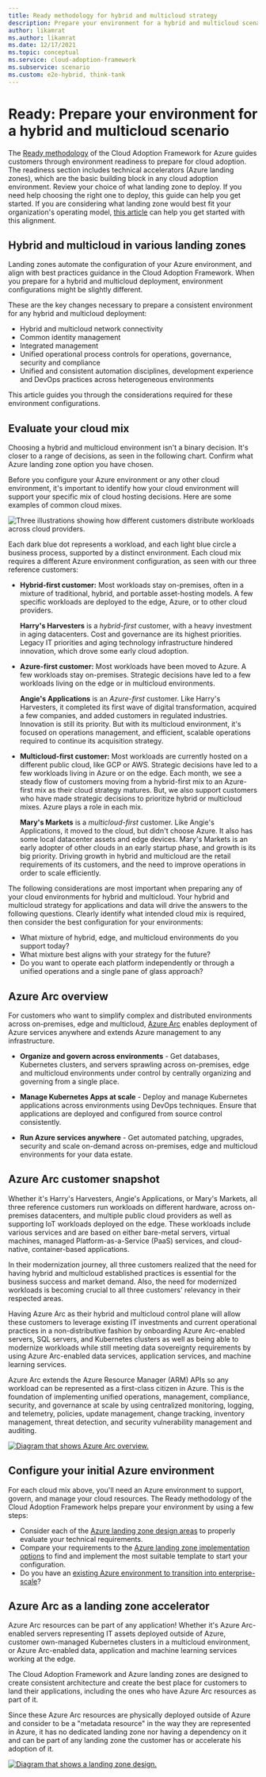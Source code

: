 ```yaml
---
title: Ready methodology for hybrid and multicloud strategy
description: Prepare your environment for a hybrid and multicloud scenario with Azure landing zones.
author: likamrat
ms.author: likamrat
ms.date: 12/17/2021
ms.topic: conceptual
ms.service: cloud-adoption-framework
ms.subservice: scenario
ms.custom: e2e-hybrid, think-tank
---
```


<!-- docutune:casing "Harry's Harvesters" "Angie's Applications" "Mary's Markets" -->

# Ready: Prepare your environment for a hybrid and multicloud scenario

The [Ready methodology](../../ready/index.md) of the Cloud Adoption Framework for Azure guides customers through environment readiness to prepare for cloud adoption. The readiness section includes technical accelerators (Azure landing zones), which are the basic building block in any cloud adoption environment. Review your choice of what landing zone to deploy. If you need help choosing the right one to deploy, this guide can help you get started. If you are considering what landing zone would best fit your organization's operating model, [this article](../../ready/landing-zone/choose-landing-zone-option.md) can help you get started with this alignment.

## Hybrid and multicloud in various landing zones

Landing zones automate the configuration of your Azure environment, and align with best practices guidance in the Cloud Adoption Framework. When you prepare for a hybrid and multicloud deployment, environment configurations might be slightly different.

These are the key changes necessary to prepare a consistent environment for any hybrid and multicloud deployment:

- Hybrid and multicloud network connectivity
- Common identity management
- Integrated management
- Unified operational process controls for operations, governance, security and compliance
- Unified and consistent automation disciplines, development experience and DevOps practices across heterogeneous environments

This article guides you through the considerations required for these environment configurations.

## Evaluate your cloud mix

Choosing a hybrid and multicloud environment isn't a binary decision. It's closer to a range of decisions, as seen in the following chart. Confirm what Azure landing zone option you have chosen.

Before you configure your Azure environment or any other cloud environment, it's important to identify how your cloud environment will support your specific mix of cloud hosting decisions. Here are some examples of common cloud mixes.

![Three illustrations showing how different customers distribute workloads across cloud providers.](../../_images/hybrid/cloud-mix.png)

Each dark blue dot represents a workload, and each light blue circle a business process, supported by a distinct environment. Each cloud mix requires a different Azure environment configuration, as seen with our three reference customers:

- **Hybrid-first customer:** Most workloads stay on-premises, often in a mixture of traditional, hybrid, and portable asset-hosting models. A few specific workloads are deployed to the edge, Azure, or to other cloud providers.

  **Harry's Harvesters** is a *hybrid-first* customer, with a heavy investment in aging datacenters. Cost and governance are its highest priorities. Legacy IT priorities and aging technology infrastructure hindered innovation, which drove some early cloud adoption.

- **Azure-first customer:** Most workloads have been moved to Azure. A few workloads stay on-premises. Strategic decisions have led to a few workloads living on the edge or in multicloud environments.

  **Angie's Applications** is an *Azure-first* customer. Like Harry's Harvesters, it completed its first wave of digital transformation, acquired a few companies, and added customers in regulated industries. Innovation is still its priority. But with its multicloud environment, it's focused on operations management, and efficient, scalable operations required to continue its acquisition strategy.

- **Multicloud-first customer:** Most workloads are currently hosted on a different public cloud, like GCP or AWS. Strategic decisions have led to a few workloads living in Azure or on the edge. Each month, we see a steady flow of customers moving from a hybrid-first mix to an Azure-first mix as their cloud strategy matures. But, we also support customers who have made strategic decisions to prioritize hybrid or multicloud mixes. Azure plays a role in each mix.

  **Mary's Markets** is a *multicloud-first* customer. Like Angie's Applications, it moved to the cloud, but didn't choose Azure. It also has some local datacenter assets and edge devices. Mary's Markets is an early adopter of other clouds in an early startup phase, and growth is its big priority. Driving growth in hybrid and multicloud are the retail requirements of its customers, and the need to improve operations in order to scale efficiently.

The following considerations are most important when preparing any of your cloud environments for hybrid and multicloud. Your hybrid and multicloud strategy for applications and data will drive the answers to the following questions. Clearly identify what intended cloud mix is required, then consider the best configuration for your environments:

- What mixture of hybrid, edge, and multicloud environments do you support today?
- What mixture best aligns with your strategy for the future?
- Do you want to operate each platform independently or through a unified operations and a single pane of glass approach?

## Azure Arc overview

For customers who want to simplify complex and distributed environments across on-premises, edge and multicloud, [Azure Arc](https://azure.microsoft.com/services/azure-arc/) enables deployment of Azure services anywhere and extends Azure management to any infrastructure.

- **Organize and govern across environments** - Get databases, Kubernetes clusters, and servers sprawling across on-premises, edge and multicloud environments under control by centrally organizing and governing from a single place.

- **Manage Kubernetes Apps at scale** - Deploy and manage Kubernetes applications across environments using DevOps techniques. Ensure that applications are deployed and configured from source control consistently.

- **Run Azure services anywhere** - Get automated patching, upgrades, security and scale on-demand across on-premises, edge and multicloud environments for your data estate.

## Azure Arc customer snapshot

Whether it's Harry's Harvesters, Angie's Applications, or Mary's Markets, all three reference customers run workloads on different hardware, across on-premises datacenters, and multiple public cloud providers as well as supporting IoT workloads deployed on the edge. These workloads include various services and are based on either bare-metal servers, virtual machines, managed Platform-as-a-Service (PaaS) services, and cloud-native, container-based applications.

In their modernization journey, all three customers realized that the need for having hybrid and multicloud established practices is essential for the business success and market demand. Also, the need for modernized workloads is becoming crucial to all three customers' relevancy in their respected areas.

Having Azure Arc as their hybrid and multicloud control plane will allow these customers to leverage existing IT investments and current operational practices in a non-distributive fashion by onboarding Azure Arc-enabled servers, SQL servers, and Kubernetes clusters as well as being able to modernize workloads while still meeting data sovereignty requirements by using Azure Arc-enabled data services, application services, and machine learning services.

Azure Arc extends the Azure Resource Manager (ARM) APIs so any workload can be represented as a first-class citizen in Azure. This is the foundation of implementing unified operations, management, compliance, security, and governance at scale by using centralized monitoring, logging, and telemetry, policies, update management, change tracking, inventory management, threat detection, and security vulnerability management and auditing.

[ ![Diagram that shows Azure Arc overview.](./media/azure-arc-overview.png)](./media/azure-arc-overview.png#lightbox)

## Configure your initial Azure environment

For each cloud mix above, you'll need an Azure environment to support, govern, and manage your cloud resources. The Ready methodology of the Cloud Adoption Framework helps prepare your environment by using a few steps:

- Consider each of the [Azure landing zone design areas](../../ready/landing-zone/design-areas.md) to properly evaluate your technical requirements.
- Compare your requirements to the [Azure landing zone implementation options](../../ready/landing-zone/implementation-options.md) to find and implement the most suitable template to start your configuration.
- Do you have an [existing Azure environment to transition into enterprise-scale](../../ready/enterprise-scale/transition.md)?

## Azure Arc as a landing zone accelerator

Azure Arc resources can be part of any application! Whether it's Azure Arc-enabled servers representing IT assets deployed outside of Azure, customer own-managed Kubernetes clusters in a multicloud environment, or Azure Arc-enabled data, application and machine learning services working at the edge.

The Cloud Adoption Framework and Azure landing zones are designed to create consistent architecture and create the best place for customers to land their applications, including the ones who have Azure Arc resources as part of it.

Since these Azure Arc resources are physically deployed outside of Azure and consider to be a "metadata resource" in the way they are represented in Azure, it has no dedicated landing zone nor having a dependency on it and can be part of any landing zone the customer has or accelerate his adoption of it.

[ ![Diagram that shows a landing zone design.](./media/lz-design-revised.png)](./media/lz-design-revised.png#lightbox)

<!-- ## Modify your environment to reflect your cloud mix

All three customers will have to deliver on slightly different *strategic* requirements to succeed in their digital transformation.

- **Harry's Harvesters** will need to focus on a **migration and governance** strategy to achieve cost controls, while ensure continued compliance.
- **Angie's Applications** will continue to invest in **innovation** but also needs to focus on a strategy to **optimize operations**, as they innovate.
- **Mary's Markets** will need to focus on **migration** and **scaling operations** to continue to grow their market share.

These customer all have different strategic, operational, governance, and environmental requirements. There is no one-size-fits-all solution to prepare them for their unique journeys to hybrid and multicloud. But they do all have one common need before they make impactful decisions: visibility.

Starting on different paths, each customer's first step in its cloud journey is the same: to onboard hybrid and multicloud assets into Azure Arc at no costs, and **gain visibility across workloads and cloud providers**. While their strategic focus will differ, **the starting point remains the Cloud Adoption Framework**, each accomplishing its strategic objective by following guidance in different methodologies.

![Illustration showing three customer stories and their intended cloud mix during their hybrid and multicloud journey.](../../_images/hybrid/customer-stories-hybrid-multicloud.png)

- **Harry's Harvesters** needs visibility into inventory and costs. Following guidance in the Strategy and Govern methodologies, it will focus on governance and cloud migration to reduce cost and shift to OPEX cost models.
- **Angie's Applications** needs connectivity between clouds and new operational innovations. It will follow guidance in the Innovate and Manage methodologies, with a focus on cloud-native innovation and Azure landing zones for cross-cloud connectivity.
- **Mary's Markets** needs to scale workloads, and support demand from retail customers. It will follow guidance in the Migrate and Manage methodologies, focusing first on the operations baseline to prepare for scale, then a limited migration to Azure.

![Illustration showing three customer stories and each customer's intended cloud mix during their hybrid and multicloud journey.](../../_images/hybrid/customer-stories-hybrid-multicloud-2.png)

Each customer now needs to address network, identity, governance, and operations management to ensure proper environmental configuration. With their slightly different requirements for operations and environmental configuration, they'll use different implementation options with Azure landing zones:

- **Harry's Harvesters**' operational requirement is to modernize existing operations into new environments, and quickly build a compliant environment for its entire datacenter in Azure. It's ambitious plan is to migrate out of its organization's local datacenters, requiring compliance from day 1. The fastest path to its objectives is via enterprise-scale landing zones.
- **Angie's Applications**' operational requirement is to ensure consistent environmental configuration and control, adding hybrid and multicloud configuration to existing environments. It started with a smaller landing zone footprint and grew over time, and it's now in the *expand* phase of the *start small and expand* approach to Azure landing zones. The company will use the operations baseline in the Manage methodology and the decision trees in the Ready methodology to move forward.
- **Mary's Markets** has an operational goal to configure Azure and a hybrid environment to work with existing cloud configurations, using third-party options to extend its multicloud expertise to Azure and a hybrid environment configuration. The organization has invested heavily in Terraform to build their multicloud environments. It will start with the CAF Terraform modules to start small and expand into the hybrid environment, integrating with their existing cloud solutions.

## Support the most appropriate cloud mix

After establishing your Azure environment, consider modifications to:

- **Identity:** Which cloud will host your primary identity provider? If that provider is outside of Azure, you might need to integrate your identity provider with Azure Active Directory. For more information, see [Identity providers for external identities](/azure/active-directory/external-identities/identity-providers).
- **Public network connectivity:** Best practices suggest that all ingress and egress traffic should route through one cloud platform when possible. But your requirements or cloud mix might require more of a peer model. This arrangement is especially common if your cloud mix is used to satisfy redundancy and reliability requirements. How will you configure connectivity between each cloud platform and the public internet?
- **Backup and recovery:** It's common for customers to centralize their backup and recovery strategy around the most reliable provider in their cloud mix. Often the result is that one of the cloud providers serves as a shared recovery center. Azure Backup and Azure Site Recovery can help in each case.
- **Cloud platform connectivity:** If your cloud platforms will share common recovery, operations, or governance resources, you might require connectivity between each cloud platform. How will you configure connectivity between each cloud platform?

### The most important consideration

**Will you operate each cloud independently or through a unified central operations approach?**

Independent operations can double or triple your total cost of ownership (TCO). For some customers, TCO cost increases can be multiplied by over 10 times. To minimize costs and demands on your staff, a unified operations approach is best for all cloud mixes for your hybrid and multicloud strategy.

![Illustration showing an overview of the visibility created across processes and controls of unified operations.](../../_images/hybrid/unified-operations-processes-controls.png)

To learn more about unified operations and your cloud operations, see the articles on [unified operations](./unified-operations.md), [governance](./govern.md), and [operations management](./manage.md) for hybrid and multicloud solutions.

## Next steps

For more guidance for your cloud adoption journey, see the following articles:

- [Hybrid and multicloud migration](./migrate.md)
- [Govern hybrid and multicloud environments](./govern.md)
- [Manage hybrid and multicloud environments](./manage.md)
- [Enterprise-scale support for hybrid and multicloud](../hybrid/enterprise-scale-landing-zone.md) -->
